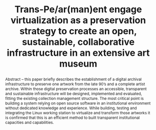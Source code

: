 ---
abstract: 'Abstract – this paper briefly describes the establishment of a digital
  archival infrastructure to preserve one artwork from the late 90’s and a complete
  artist archive. Within those digital preservation processes an accessible, transparent
  and sustainable infrastructure will be designed, implemented and evaluated, fitting
  the existing collection management structure.  The most critical point is building
  a system relying on open source software in an institutional environment without
  dedicated knowledge and experience.  While building, testing and integrating the
  Linux working station to virtualize and transform those artworks it  is confirmed
  that this is an efficient method to built transparent institutional capacities and
  capabilities.

  '
creators:
- Schilling, Almut
- Butze-Rios, Franziska Butze-Rios
date: null
document_url: https://services.phaidra.univie.ac.at/api/object/o:1424948/download
grand_parent: iPRES
institutions:
- aBITpreservation
- Donau-Universität Krems Austria
keywords:
- software-based artwork
- digital sustainability
- virtualization
- open source
- cooperation
landing_page_url: https://phaidra.univie.ac.at/o:1424948
language: eng
layout: publication
license: CC BY 4.0 International
notes_url: null
parent: iPRES 2021
presentation_url: null
publication_type: paper
size: 423981
source_name: iPRES
title: Trans-Pe/ar(man)ent engage virtualization as a preservation strategy to create
  an open, sustainable, collaborative infrastructure in an extensive art museum
year: 2021
---